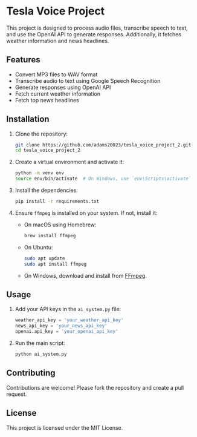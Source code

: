 # Tesla Voice Project

This project is designed to process audio files, transcribe speech to text, and use the OpenAI API to generate responses. Additionally, it fetches weather information and news headlines.

## Features

- Convert MP3 files to WAV format
- Transcribe audio to text using Google Speech Recognition
- Generate responses using OpenAI API
- Fetch current weather information
- Fetch top news headlines

## Installation

1. Clone the repository:

    ```bash
    git clone https://github.com/adams20023/tesla_voice_project_2.git
    cd tesla_voice_project_2
    ```

2. Create a virtual environment and activate it:

    ```bash
    python -m venv env
    source env/bin/activate  # On Windows, use `env\Scripts\activate`
    ```

3. Install the dependencies:

    ```bash
    pip install -r requirements.txt
    ```

4. Ensure `ffmpeg` is installed on your system. If not, install it:

    - On macOS using Homebrew:

        ```bash
        brew install ffmpeg
        ```

    - On Ubuntu:

        ```bash
        sudo apt update
        sudo apt install ffmpeg
        ```

    - On Windows, download and install from [FFmpeg](https://ffmpeg.org/download.html).

## Usage

1. Add your API keys in the `ai_system.py` file:

    ```python
    weather_api_key = 'your_weather_api_key'
    news_api_key = 'your_news_api_key'
    openai.api_key = 'your_openai_api_key'
    ```

2. Run the main script:

    ```bash
    python ai_system.py
    ```

## Contributing

Contributions are welcome! Please fork the repository and create a pull request.

## License

This project is licensed under the MIT License.
